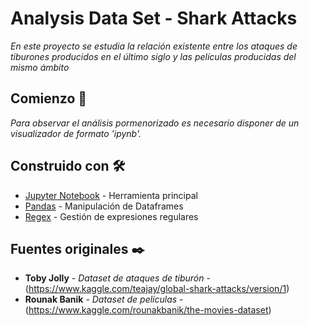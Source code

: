
# Analysis Data Set - Shark Attacks

_En este proyecto se estudia la relación existente entre los ataques de tiburones producidos en el último siglo y las películas producidas del mismo ámbito_


## Comienzo 🚀

_Para observar el análisis pormenorizado es necesario disponer de un visualizador de formato 'ipynb'._


## Construido con 🛠️

* [Jupyter Notebook](https://jupyter.org/) - Herramienta principal
* [Pandas](https://pandas.pydata.org/) - Manipulación de Dataframes
* [Regex](https://docs.python.org/3/library/re.html) - Gestión de expresiones regulares


## Fuentes originales ✒️

* **Toby Jolly** - *Dataset de ataques de tiburón* - (https://www.kaggle.com/teajay/global-shark-attacks/version/1)
* **Rounak Banik** - *Dataset de películas*  - (https://www.kaggle.com/rounakbanik/the-movies-dataset)
